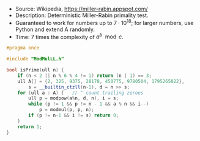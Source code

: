  * Source: Wikipedia, https://miller-rabin.appspot.com/
 * Description: Deterministic Miller-Rabin primality test.
 * Guaranteed to work for numbers up to $7 \cdot 10^{18}$; for larger numbers, use Python and extend A randomly.
 * Time: 7 times the complexity of $a^b\mod c$.
```cpp
#pragma once

#include "ModMulLL.h"

bool isPrime(ull n) {
	if (n < 2 || n % 6 % 4 != 1) return (n | 1) == 3;
	ull A[] = {2, 325, 9375, 28178, 450775, 9780504, 1795265022},
	    s = __builtin_ctzll(n-1), d = n >> s;
	for (ull a : A) {   // ^ count trailing zeroes
		ull p = modpow(a%n, d, n), i = s;
		while (p != 1 && p != n - 1 && a % n && i--)
			p = modmul(p, p, n);
		if (p != n-1 && i != s) return 0;
	}
	return 1;
}
```